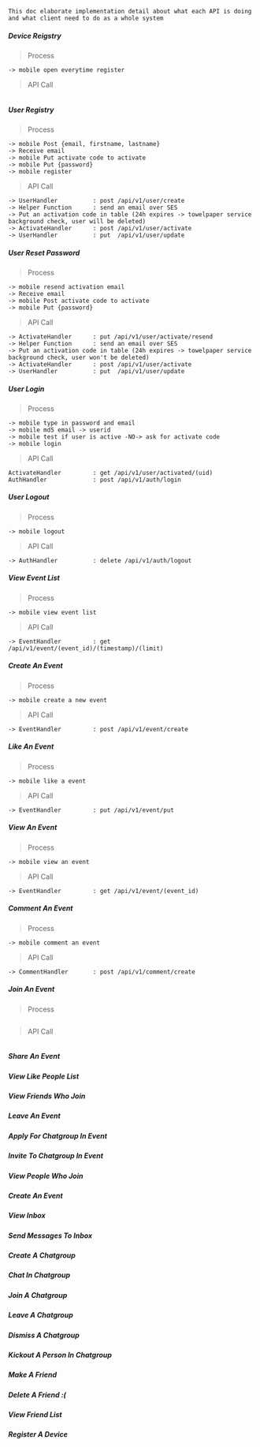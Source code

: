 ```This doc elaborate implementation detail about what each API is doing and what client need to do as a whole system```

##### Device Reigstry

> Process

```
-> mobile open everytime register
```

> API Call

```
```

##### User Registry

> Process

```
-> mobile Post {email, firstname, lastname} 
-> Receive email 
-> mobile Put activate code to activate 
-> mobile Put {password}
-> mobile register 
```

> API Call

```
-> UserHandler          : post /api/v1/user/create
-> Helper Function      : send an email over SES 
-> Put an activation code in table (24h expires -> towelpaper service background check, user will be deleted)
-> ActivateHandler      : post /api/v1/user/activate 
-> UserHandler          : put  /api/v1/user/update
```

##### User Reset Password

> Process

```
-> mobile resend activation email
-> Receive email
-> mobile Post activate code to activate
-> mobile Put {password}
```

> API Call

```
-> ActivateHandler      : put /api/v1/user/activate/resend
-> Helper Function      : send an email over SES 
-> Put an activation code in table (24h expires -> towelpaper service background check, user won't be deleted)
-> ActivateHandler      : post /api/v1/user/activate 
-> UserHandler          : put  /api/v1/user/update
```

##### User Login

> Process

```
-> mobile type in password and email
-> mobile md5 email -> userid
-> mobile test if user is active -NO-> ask for activate code
-> mobile login
```

> API Call

```
ActivateHandler         : get /api/v1/user/activated/(uid)
AuthHandler             : post /api/v1/auth/login
```

##### User Logout

> Process

```
-> mobile logout
```

> API Call

```
-> AuthHandler          : delete /api/v1/auth/logout
```

##### View Event List

> Process

```
-> mobile view event list
```

> API Call

```
-> EventHandler         : get /api/v1/event/(event_id)/(timestamp)/(limit)
```

##### Create An Event

> Process

```
-> mobile create a new event
```

> API Call

```
-> EventHandler         : post /api/v1/event/create
```

##### Like An Event

> Process

```
-> mobile like a event
```

> API Call

```
-> EventHandler         : put /api/v1/event/put
```

##### View An Event

> Process

```
-> mobile view an event
```

> API Call

```
-> EventHandler         : get /api/v1/event/(event_id)
```

##### Comment An Event

> Process

```
-> mobile comment an event
```

> API Call

```
-> CommentHandler       : post /api/v1/comment/create
```

##### Join An Event

> Process

```

```

> API Call

```

```

##### Share An Event

##### View Like People List

##### View Friends Who Join

##### Leave An Event

##### Apply For Chatgroup In Event

##### Invite To Chatgroup In Event

##### View People Who Join

##### Create An Event

##### View Inbox

##### Send Messages To Inbox

##### Create A Chatgroup

##### Chat In Chatgroup

##### Join A Chatgroup

##### Leave A Chatgroup

##### Dismiss A Chatgroup

##### Kickout A Person In Chatgroup

##### Make A Friend

##### Delete A Friend :(

##### View Friend List

##### Register A Device





























